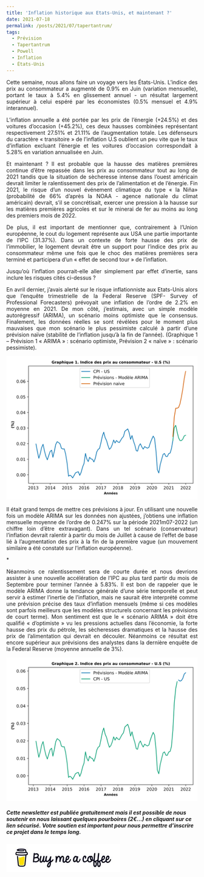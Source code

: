 ```yaml
---
title: 'Inflation historique aux Etats-Unis, et maintenant ?'
date: 2021-07-18
permalink: /posts/2021/07/tapertantrum/
tags:
  - Prévision
  - Tapertantrum
  - Powell
  - Inflation
  - États-Unis
---
```


<p style="text-align: justify"> Cette semaine, nous allons faire un voyage vers les États-Unis. L’indice des prix au consommateur a augmenté de 0.9% en Juin (variation mensuelle), portant le taux à 5.4% en glissement annuel - un résultat largement supérieur à celui espéré par les économistes (0.5% mensuel et 4.9% interannuel).</p>

<p style='text-align: justify;'>L’inflation annuelle a été portée par les prix de l’énergie (+24.5%) et des voitures d’occasion (+45.2%), ces deux hausses combinées représentant respectivement 27.51% et  21.11% de l’augmentation totale. Les défenseurs du caractère « transitoire » de l’inflation U.S oublient un peu vite que le taux d’inflation excluant l’énergie et les voitures d’occasion correspondait à 5.28% en variation annualisée en Juin.</p>

<p style='text-align: justify;'>Et maintenant ? Il est probable que la hausse des matières premières continue d’être repassée dans les prix au consommateur tout au long de 2021 tandis que la situation de sècheresse intense dans l’ouest américain devrait limiter le ralentissement des prix de l’alimentation et de l’énergie. Fin 2021, le risque d’un nouvel événement climatique du type « la Niña»  (probabilité de 66% d’après la NOAA - agence nationale du climat américain) devrait, s’il se concrétisait, exercer une pression à la hausse sur les matières premières agricoles et sur le minerai de fer au moins au long des premiers mois de 2022.</p>

<p style='text-align: justify;'>De plus, il est important de mentionner que, contrairement à l’Union européenne, le cout du logement représente aux USA une partie importante de l’IPC (31.37%). Dans un contexte de forte hausse des prix de l’immobilier, le logement devrait  être un support pour l’indice des prix au consommateur même une fois que le choc des matières premières sera terminé et participera d’un « effet de second tour » de l’inflation.</p>

<p style='text-align: justify;'>Jusqu’où l’inflation pourrait-elle aller simplement par effet d’inertie, sans inclure les risques cités ci-dessus ?</p>

<p style='text-align: justify;'>En avril dernier, j’avais alerté sur le risque inflationniste aux Etats-Unis alors que l’enquête trimestrielle de la Federal Reserve (SPF-  Survey of Professional Forecasters) prévoyait une inflation de l’ordre de 2.2% en moyenne en 2021. De mon côté, j’estimais, avec un simple modèle autorégressif (ARIMA), un scénario moins optimiste que le consensus. Finalement, les données réelles se sont révélées pour le moment plus mauvaises que mon scénario le plus pessimiste calculé à partir d’une prévision naïve (stabilité de l’inflation jusqu’à la fin de l’année). (Graphique 1 – Prévision 1 « ARIMA » : scénario optimiste, Prévision 2 « naïve » : scénario pessimiste).</p>

![Graphique 1](https://raw.githubusercontent.com/ASLlohmann/asllohmann.github.io/9e60765ff5764bf6c0f0968c21ccbe2c999b437f/_posts/images/Figure_1.svg)

<p style='text-align: justify;'>Il était grand temps de mettre ces prévisions à jour. En utilisant une nouvelle fois un modèle ARIMA sur les données non ajustées, j’obtiens une inflation mensuelle moyenne de l’ordre de 0.247% sur la période 2021m07-2022 (un chiffre loin d’être extravagant). Dans un tel scénario (conservateur) l’inflation devrait ralentir à partir du mois de Juillet à cause de l’effet de base lié à l’augmentation des prix à la fin de la première vague (un mouvement similaire a été constaté sur l’inflation européenne).</p>
*
<p style='text-align: justify;'>Néanmoins ce ralentissement sera de courte durée et nous devrions assister à une nouvelle accélération de l’IPC au plus tard partir du mois de Septembre pour terminer l’année à 5.83%. Il est bon de rappeler que le modèle ARIMA donne la tendance générale d’une série temporelle et peut servir à estimer l’inertie de l’inflation, mais ne saurait être interprété comme une prévision précise des taux d’inflation mensuels (même si ces modèles sont parfois meilleurs que les modèles structurels concernant les prévisions de court terme). Mon sentiment est que le « scénario ARIMA » doit être qualifié « d’optimiste » vu les pressions actuelles dans l’économie, la forte hausse des prix du pétrole, les sècheresses dramatiques et la hausse des prix de l’alimentation qui devrait en découler. Néanmoins ce résultat est encore supérieur aux prévisions des analystes dans la dernière enquête de la Federal Reserve (moyenne annuelle de 3%).</p>

![Graphique 2](https://raw.githubusercontent.com/ASLlohmann/asllohmann.github.io/9e60765ff5764bf6c0f0968c21ccbe2c999b437f/_posts/images/Figure_2.svg)

##### Cette newsletter est publiée gratuitement mais il est possible de nous soutenir en nous laissant quelques pourboires (2€...) en cliquant sur ce lien sécurisé. __Votre soutien est important pour nous permettre d’inscrire ce projet dans le temps long.__ 

[![Buy me a coffee](https://github.com/ASLlohmann/asllohmann.github.io/blob/master/images/bmc.jpeg?raw=true)](https://www.buymeacoffee.com/AlexSebLohmann)
